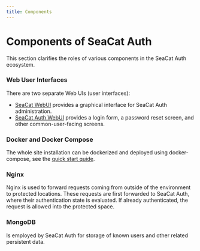 ```yaml
---
title: Components
---
```


# Components of SeaCat Auth

This section clarifies the roles of various components in the SeaCat Auth ecosystem.

### Web User Interfaces

There are two separate Web UIs (user interfaces):

* [SeaCat WebUI](http://gitlab.teskalabs.int/seacat/seacat-webui) provides a graphical interface for SeaCat Auth administration.
* [SeaCat Auth WebUI](http://gitlab.teskalabs.int/seacat/seacat-auth-webui) provides a login form, a password reset screen, and other common-user-facing screens.

### Docker and Docker Compose

The whole site installation can be dockerized and deployed using docker-compose, see the [quick start quide](../getting-started/quick-start).

### Nginx

Nginx is used to forward requests coming from outside of the environment to protected locations.
These requests are first forwarded to SeaCat Auth, where their authentication state is evaluated.
If already authenticated, the request is allowed into the protected space.

### MongoDB

Is employed by SeaCat Auth for storage of known users and other related persistent data.